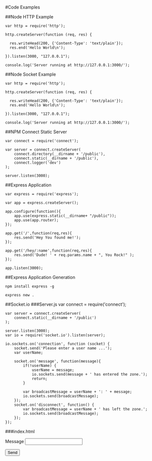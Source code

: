 #Code Examples

##Node HTTP Example

    var http = require('http');
    
    http.createServer(function (req, res) {
    
      res.writeHead(200, {'Content-Type': 'text/plain'});
      res.end('Hello World\n');
    
    }).listen(3000, "127.0.0.1");
    
    console.log('Server running at http://127.0.0.1:3000/');

##Node Socket Example

    var http = require('http');
    
    http.createServer(function (req, res) {
    
      res.writeHead(200, {'Content-Type': 'text/plain'});
      res.end('Hello World\n');
    
    }).listen(3000, "127.0.0.1");
    
    console.log('Server running at http://127.0.0.1:3000/');

##NPM Connect Static Server

    var connect = require('connect');

	var server = connect.createServer(
		connect.directory(__dirname + '/public'),
		connect.static(__dirname + '/public'),
		connect.logger('dev')
	);

	server.listen(3000);

##Express Application

	var express = require('express');

	var app = express.createServer();

	app.configure(function(){
		app.use(express.static(__dirname+ "/public"));
		app.use(app.router);
	});

	app.get('/',function(req,res){
		res.send('Hey You found me!');
	});

	app.get('/hey/:name',function(req,res){
		res.send('Dude! ' + req.params.name + ", You Rock!" );
	});

	app.listen(3000);

##Express Application Generation

	npm install express -g
	
	express new .
	

##Socket.io
###Server.js
	var connect = require('connect'); 

	var server = connect.createServer(
		connect.static(__dirname + '/public')
	);

	server.listen(3000);
	var io = require('socket.io').listen(server);

	io.sockets.on('connection', function (socket) {
		socket.send('Please enter a user name ...');
		var userName;

		socket.on('message', function(message){
			if(!userName) {
	            userName = message;
	            io.sockets.send(message + ' has entered the zone.');
	            return;
	        }

			var broadcastMessage = userName + ': ' + message;
	        io.sockets.send(broadcastMessage);
		});
		socket.on('disconnect', function() {
	        var broadcastMessage = userName + ' has left the zone.';
	        io.sockets.send(broadcastMessage);
	    });
	});

###index.html
	<!DOCTYPE html PUBLIC "-//W3C//DTD HTML 4.01//EN">
	<html>
		<head><title>Simple Chat</title></head>
		<body>
			<div>
				<p><label for="messageText">Message</label> <input type="text" id="messageText"></p>
				<p><button id="sendButton">Send</button></p>
			</div>
			<div><ul id="messages"></ul></div>
			<script type="text/javascript" src="/socket.io/socket.io.js"></script>
			<script type="text/javascript" src="http://code.jquery.com/jquery-1.5.2.js"></script>
			<script type="text/javascript">
				$(document).ready(function() {
					var webSocket = io.connect('http://' + document.location.hostname + ':' + document.location.port);
								
					webSocket.on('connect', function() {
						$('#messages').append('<li>Connected to the server.<\/li>');
					});

					webSocket.on('message', function(message) {
						$('#messages').append('<li>' + message + '<\/li>');
					});

					webSocket.on('disconnect', function() {
						$('#messages').append('<li>Disconnected from the server.<\/li>');
					});

					$('#sendButton').bind('click', function() {
						var message = $('#messageText').val();
						webSocket.send(message);
						$('#messageText').val('');
					});
				});
			</script>
		</body>
	</html>



